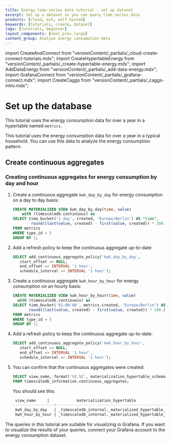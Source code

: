 ```yaml
---
title: Energy time-series data tutorial - set up dataset
excerpt: Set up a dataset so you can query time-series data
products: [cloud, mst, self_hosted]
keywords: [tutorials, create, dataset]
tags: [tutorials, beginner]
layout_components: [next_prev_large]
content_group: Analyze energy consumption data
---
```


import CreateAndConnect from "versionContent/_partials/_cloud-create-connect-tutorials.mdx";
import CreateHypertableEnergy from "versionContent/_partials/_create-hypertable-energy.mdx";
import AddDataEnergy from "versionContent/_partials/_add-data-energy.mdx";
import GrafanaConnect from "versionContent/_partials/_grafana-connect.mdx";
import CreateCaggs from "versionContent/_partials/_caggs-intro.mdx";

# Set up the database

This tutorial uses the energy consumption data for over a year in a
hypertable named `metrics`.

<Collapsible heading="Create a Timescale service and connect to your service" defaultExpanded={false}>

<CreateAndConnect/>

</Collapsible>

<Collapsible heading="The dataset" defaultExpanded={false}>

This tutorial uses the energy consumption data for over a year in a typical
household. You can use this data to analyze the energy consumption pattern.

<CreateHypertableEnergy />

<AddDataEnergy />

</Collapsible>

<Collapsible heading="Downsampling the data" defaultExpanded={false}>

<CreateCaggs />

## Create continuous aggregates

<Procedure>

### Creating continuous aggregates for energy consumption by day and hour

1.  Create a continuous aggregate `kwh_day_by_day` for energy consumption on a
    day to day basis:

    ```sql
    CREATE MATERIALIZED VIEW kwh_day_by_day(time, value)
        with (timescaledb.continuous) as
    SELECT time_bucket('1 day', created, 'Europe/Berlin') AS "time",
            round((last(value, created) - first(value, created)) * 100.) / 100. AS value
    FROM metrics
    WHERE type_id = 5
    GROUP BY 1;
    ```

1.  Add a refresh policy to keep the continuous aggregate up-to-date:

     ```sql
     SELECT add_continuous_aggregate_policy('kwh_day_by_day',
        start_offset => NULL,
        end_offset => INTERVAL '1 hour',
        schedule_interval => INTERVAL '1 hour');
     ```

1.  Create a continuous aggregate `kwh_hour_by_hour` for energy consumption on
    an hourly basis:

    ```sql
    CREATE MATERIALIZED VIEW kwh_hour_by_hour(time, value)
      with (timescaledb.continuous) as
    SELECT time_bucket('01:00:00', metrics.created, 'Europe/Berlin') AS "time",
           round((last(value, created) - first(value, created)) * 100.) / 100. AS value
    FROM metrics
    WHERE type_id = 5
    GROUP BY 1;
    ```

1.  Add a refresh policy to keep the continuous aggregate up-to-date:

     ```sql
     SELECT add_continuous_aggregate_policy('kwh_hour_by_hour',
        start_offset => NULL,
        end_offset => INTERVAL '1 hour',
        schedule_interval => INTERVAL '1 hour');
     ```

1.  You can confirm that the continuous aggregates were created:

    ```sql
    SELECT view_name, format('%I.%I', materialization_hypertable_schema,materialization_hypertable_name) AS materialization_hypertable
    FROM timescaledb_information.continuous_aggregates;
    ```

    You should see this:

    ```sql
     view_name     |            materialization_hypertable
    ------------------+--------------------------------------------------
     kwh_day_by_day   | _timescaledb_internal._materialized_hypertable_2
     kwh_hour_by_hour | _timescaledb_internal._materialized_hypertable_3

    ```

</Procedure>

</Collapsible>

<Collapsible heading="Connect to Grafana" defaultExpanded={false}>

The queries in this tutorial are suitable for visualizing in Grafana. If you
want to visualize the results of your queries, connect your Grafana account to
the energy consumption dataset.

<GrafanaConnect />

</Collapsible>
